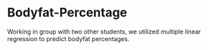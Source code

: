 # Bodyfat-Percentage
Working in group with two other students, we utilized multiple linear regression to predict bodyfat percentages.
